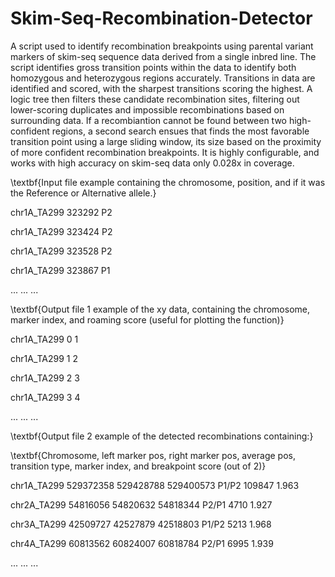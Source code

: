 # Skim-Seq-Recombination-Detector

A script used to identify recombination breakpoints using parental variant markers of skim-seq sequence data derived from a single inbred line.
The script identifies gross transition points within the data to identify both homozygous and heterozygous regions accurately.
Transitions in data are identified and scored, with the sharpest transitions scoring the highest. 
A logic tree then filters these candidate recombination sites, filtering out lower-scoring duplicates and impossible recombinations based on surrounding data.
If a recombiantion cannot be found between two high-confident regions, a second search ensues that finds the most favorable transition point
using a large sliding window, its size based on the proximity of more confident recombination breakpoints.
It is highly configurable, and works with high accuracy on skim-seq data only 0.028x in coverage.

\textbf{Input file example containing the chromosome, position, and if it was the Reference or Alternative allele.}

chr1A_TA299   323292  P2

chr1A_TA299   323424  P2

chr1A_TA299   323528  P2

chr1A_TA299   323867  P1

...    ... ...

\textbf{Output file 1 example of the xy data, containing the chromosome, marker index, and roaming score (useful for plotting the function)}

chr1A_TA299     0       1

chr1A_TA299     1       2

chr1A_TA299     2       3

chr1A_TA299     3       4

...    ... ...

\textbf{Output file 2 example of the detected recombinations containing:}

\textbf{Chromosome, left marker pos, right marker pos, average pos, transition type, marker index, and breakpoint score (out of 2)}

chr1A_TA299     529372358       529428788       529400573       P1/P2   109847  1.963

chr2A_TA299     54816056        54820632        54818344        P2/P1   4710    1.927

chr3A_TA299     42509727        42527879        42518803        P1/P2   5213    1.968

chr4A_TA299     60813562        60824007        60818784        P2/P1   6995    1.939

...    ... ...
